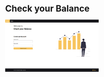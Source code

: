 # Check your Balance 

<img src="resources/icons/CheckYourBalance.png" alt="Check your Balance" width="60%">